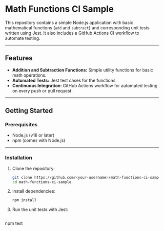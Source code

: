 # Math Functions CI Sample

This repository contains a simple Node.js application with basic mathematical functions (`add` and `subtract`) and corresponding unit tests written using Jest. It also includes a GitHub Actions CI workflow to automate testing.

---

## Features
- **Addition and Subtraction Functions:** Simple utility functions for basic math operations.
- **Automated Tests:** Jest test cases for the functions.
- **Continuous Integration:** GitHub Actions workflow for automated testing on every push or pull request.

---

## Getting Started

### Prerequisites
- Node.js (v18 or later)
- npm (comes with Node.js)

---

### Installation

1. Clone the repository:
   ```bash
   git clone https://github.com/<your-username>/math-functions-ci-sample.git
   cd math-functions-ci-sample
   
2. Install dependencies:
   ```bash
   npm install

3. Run the unit tests with Jest:

   ```bash
  npm test

